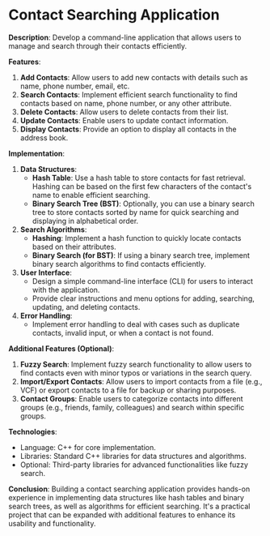 # Contact Searching Application

**Description**:
Develop a command-line application that allows users to manage and search through their contacts efficiently.

**Features**:

1. **Add Contacts**: Allow users to add new contacts with details such as name, phone number, email, etc.
2. **Search Contacts**: Implement efficient search functionality to find contacts based on name, phone number, or any other attribute.
3. **Delete Contacts**: Allow users to delete contacts from their list.
4. **Update Contacts**: Enable users to update contact information.
5. **Display Contacts**: Provide an option to display all contacts in the address book.

**Implementation**:

1. **Data Structures**:
    - **Hash Table**: Use a hash table to store contacts for fast retrieval. Hashing can be based on the first few characters of the contact's name to enable efficient searching.
    - **Binary Search Tree (BST)**: Optionally, you can use a binary search tree to store contacts sorted by name for quick searching and displaying in alphabetical order.
2. **Search Algorithms**:
    - **Hashing**: Implement a hash function to quickly locate contacts based on their attributes.
    - **Binary Search (for BST)**: If using a binary search tree, implement binary search algorithms to find contacts efficiently.
3. **User Interface**:
    - Design a simple command-line interface (CLI) for users to interact with the application.
    - Provide clear instructions and menu options for adding, searching, updating, and deleting contacts.
4. **Error Handling**:
    - Implement error handling to deal with cases such as duplicate contacts, invalid input, or when a contact is not found.

**Additional Features (Optional)**:

1. **Fuzzy Search**: Implement fuzzy search functionality to allow users to find contacts even with minor typos or variations in the search query.
2. **Import/Export Contacts**: Allow users to import contacts from a file (e.g., VCF) or export contacts to a file for backup or sharing purposes.
3. **Contact Groups**: Enable users to categorize contacts into different groups (e.g., friends, family, colleagues) and search within specific groups.

**Technologies**:

- Language: C++ for core implementation.
- Libraries: Standard C++ libraries for data structures and algorithms.
- Optional: Third-party libraries for advanced functionalities like fuzzy search.

**Conclusion**:
Building a contact searching application provides hands-on experience in implementing data structures like hash tables and binary search trees, as well as algorithms for efficient searching. It's a practical project that can be expanded with additional features to enhance its usability and functionality.
